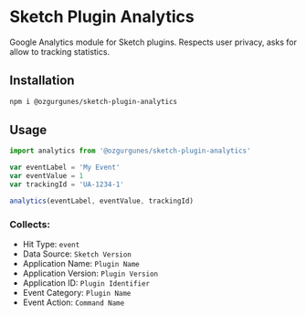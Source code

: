 # Sketch Plugin Analytics

Google Analytics module for Sketch plugins. Respects user privacy, asks for allow to tracking statistics.

## Installation

```bash
npm i @ozgurgunes/sketch-plugin-analytics
```

## Usage

```javascript
import analytics from '@ozgurgunes/sketch-plugin-analytics'

var eventLabel = 'My Event'
var eventValue = 1
var trackingId = 'UA-1234-1'

analytics(eventLabel, eventValue, trackingId)
```

### Collects:

- Hit Type: `event`
- Data Source: `Sketch Version`
- Application Name: `Plugin Name`
- Application Version: `Plugin Version`
- Application ID: `Plugin Identifier`
- Event Category: `Plugin Name`
- Event Action: `Command Name`
